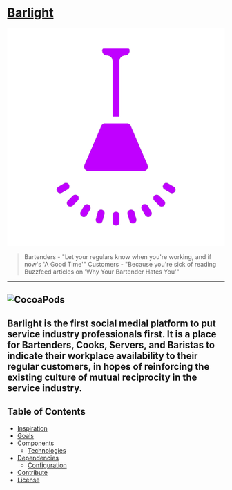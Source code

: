 # [Barlight](barlight.herokuapp.com)
![Barlight](https://github.com/joshseyda/barlight/blob/master/public/images/purple-lamp.png)
>Bartenders - "Let your regulars know when you're working, and if now's 'A Good Time'"
>Customers - "Because you're sick of reading Buzzfeed articles on 'Why Your Bartender Hates You'"
---
<!-- ![GitHub issue age](https://img.shields.io/github/issues/detail/age/badges/shields/979.svg)
![GitHub issue last update](https://img.shields.io/github/issues/detail/last-update/badges/shields/979.svg)
![GitHub closed pull requests](https://img.shields.io/github/issues-pr-closed/cdnjs/cdnjs.svg) -->
![CocoaPods](https://img.shields.io/cocoapods/l/AFNetworking.svg)
---
Barlight is the first social medial platform to put service industry professionals first. It is a place for Bartenders, Cooks, Servers, and Baristas to indicate their workplace availability to their regular customers, in hopes of reinforcing the existing culture of mutual reciprocity in the service industry.
---
## Table of Contents

- [Inspiration](#inspiration)
- [Goals](#goals)
- [Components](#components)
	- [Technologies](#technologies)
- [Dependencies](#dependencies)
	- [Configuration](#configuration)
- [Contribute](#contribute)
- [License](#license)